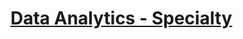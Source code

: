 # [Data Analytics - Specialty](https://aws.amazon.com/certification/certified-data-analytics-specialty/)
